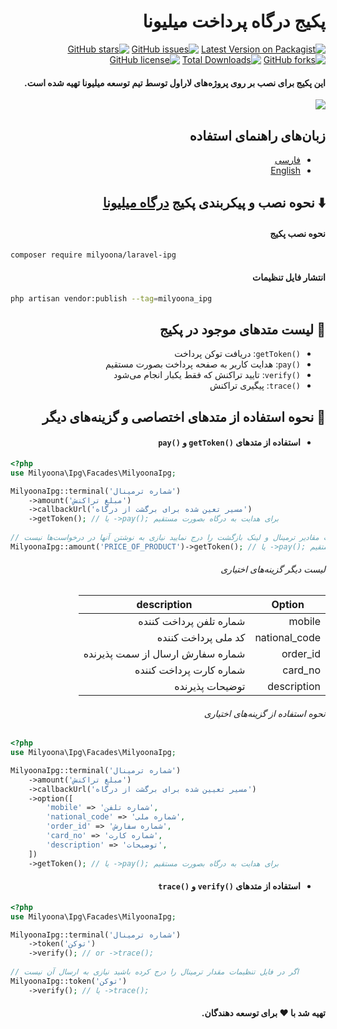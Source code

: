<div dir="rtl">

# پکیج درگاه پرداخت میلیونا

[![Latest Version on Packagist](https://img.shields.io/packagist/v/milyoona/laravel-ipg.svg?style=flat-square)](https://packagist.org/packages/milyoona/laravel-ipg)
[![GitHub issues](https://img.shields.io/github/issues/milyoona/laravel-ipg?style=flat-square)](https://github.com/milyoona/laravel-ipg/issues)
[![GitHub stars](https://img.shields.io/github/stars/milyoona/laravel-ipg?style=flat-square)](https://github.com/milyoona/laravel-ipg/stargazers)
[![GitHub forks](https://img.shields.io/github/forks/milyoona/laravel-ipg?style=flat-square)](https://github.com/milyoona/laravel-ipg/network)
[![Total Downloads](https://img.shields.io/packagist/dt/milyoona/laravel-ipg.svg?style=flat-square)](https://packagist.org/packages/milyoona/laravel-ipg)
[![GitHub license](https://img.shields.io/github/license/milyoona/laravel-ipg?style=flat-square)](https://github.com/milyoona/laravel-ipg/blob/master/LICENSE)

#### این پکیج برای نصب بر روی پروژه‌های لاراول توسط تیم توسعه میلیونا تهیه شده است.
<p><img src="https://s19.picofile.com/file/8437672584/laravel_ipg.png?raw=true"></p>

## زبان‌های راهنمای استفاده
- [فارسی](https://github.com/milyoona/laravel-ipg/blob/main/README_PERSIAN.md)
- [English](https://github.com/milyoona/laravel-ipg/blob/main/README.md)


## <g-emoji class="g-emoji" alias="arrow_down" fallback-src="https://github.githubassets.com/images/icons/emoji/unicode/2b07.png">⬇️</g-emoji> نحوه نصب و پیکربندی پکیج [درگاه میلیونا](https://github.com/milyoona/ipg)

#### نحوه نصب پکیج
</div>

```bash
composer require milyoona/laravel-ipg
```

<div dir="rtl">

#### انتشار فایل تنظیمات
</div>

```bash
php artisan vendor:publish --tag=milyoona_ipg
```

<div dir="rtl">

## <g-emoji class="g-emoji" alias="gem" fallback-src="https://github.githubassets.com/images/icons/emoji/unicode/1f48e.png">💎</g-emoji> لیست متدهای موجود در پکیج
- <code>()getToken</code>: دریافت توکن پرداخت
- <code>()pay</code>: هدایت کاربر به صفحه پرداخت بصورت مستقیم
- <code>()verify</code>: تایید تراکنش که فقط یکبار انجام می‌شود
- <code>()trace</code>: پیگیری تراکنش

## <g-emoji class="g-emoji" alias="book" fallback-src="https://github.githubassets.com/images/icons/emoji/unicode/1f4d6.png">📖</g-emoji> نحوه استفاده از متدهای اختصاصی و گزینه‌های دیگر

- #### استفاده از متدهای <code>()getToken</code> و <code>()pay</code> </div>

    ```php
    <?php
    use Milyoona\Ipg\Facades\MilyoonaIpg;
    
    MilyoonaIpg::terminal('شماره ترمینال')
        ->amount('مبلغ تراکنش')
        ->callbackUrl('مسیر تعین شده برای برگشت از درگاه')
        ->getToken(); // یا ->pay(); برای هدایت به درگاه بصورت مستقیم
            
    // اگر در فایل تنظیمات مقادیر ترمینال و لینک بازگشت را درج نمایید نیازی به نوشتن آنها در درخواست‌ها نیست
    MilyoonaIpg::amount('PRICE_OF_PRODUCT')->getToken(); // یا ->pay(); برای هدایت به درگاه بصورت مستقیم
    ```
  <div dir="rtl">
  
    ###### لیست دیگر گزینه‌های اختیاری

    | Option  | description |
    | ------------- | ------------- |
    | mobile  | شماره تلفن پرداخت کننده  |
    | national_code  | کد ملی پرداخت کننده  |
    | order_id  | شماره سفارش ارسال از سمت پذیرنده  |
    | card_no  | شماره کارت پرداخت کننده|
    | description  | توضیحات پذیرنده  |
    
    ###### نحوه استفاده از گزینه‌های اختیاری</div>
    ```php
    <?php
    use Milyoona\Ipg\Facades\MilyoonaIpg;
    
    MilyoonaIpg::terminal('شماره ترمینال')
        ->amount('مبلغ تراکنش')
        ->callbackUrl('مسیر تعیین شده برای برگشت از درگاه')
        ->option([
            'mobile' => 'شماره تلفن',
            'national_code' => 'شماره ملی',
            'order_id' => 'شماره سفارش',
            'card_no' => 'شماره کارت',
            'description' => 'توضیحات',
        ])
        ->getToken(); // یا ->pay(); برای هدایت به درگاه بصورت مستقیم
    ```
<div dir="rtl">

- #### استفاده از متدهای <code>()verify</code> و <code>()trace</code> </div>
    ```php
    <?php
    use Milyoona\Ipg\Facades\MilyoonaIpg;
    
    MilyoonaIpg::terminal('شماره ترمینال')
        ->token('توکن')
        ->verify(); // or ->trace();
        
    // اگر در فایل تنظیمات مقدار ترمینال را درج کرده باشید نیازی به ارسال آن نیست
    MilyoonaIpg::token('توکن')
        ->verify(); // یا ->trace();
    ```

<div dir="rtl">

#### تهیه شد با :heart: برای توسعه دهندگان.

</div>
